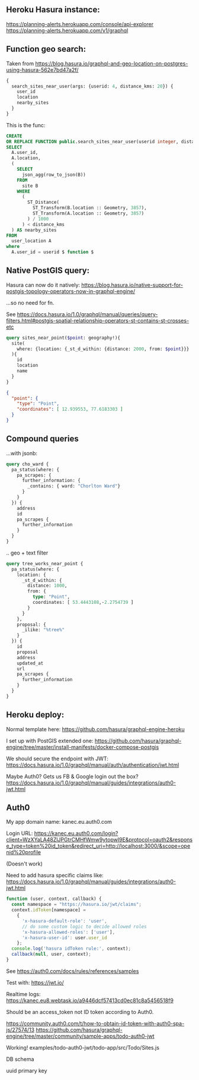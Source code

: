 ## Heroku Hasura instance:

https://planning-alerts.herokuapp.com/console/api-explorer
https://planning-alerts.herokuapp.com/v1/graphql

## Function geo search:

Taken from https://blog.hasura.io/graphql-and-geo-location-on-postgres-using-hasura-562e7bd47a2f/

```graphql
{
  search_sites_near_user(args: {userid: 4, distance_kms: 20}) {
    user_id
    location
    nearby_sites
  }
}
```

This is the func:
```sql
CREATE
OR REPLACE FUNCTION public.search_sites_near_user(userid integer, distance_kms integer) RETURNS SETOF user_sites LANGUAGE sql STABLE AS $ function $
SELECT
  A.user_id,
  A.location,
  (
    SELECT
      json_agg(row_to_json(B))
    FROM
      site B
    WHERE
      (
        ST_Distance(
          ST_Transform(B.location :: Geometry, 3857),
          ST_Transform(A.location :: Geometry, 3857)
        ) / 1000
      ) < distance_kms
  ) AS nearby_sites
FROM
  user_location A
where
  A.user_id = userid $ function $
```

## Native PostGIS query:

Hasura can now do it natively:
https://blog.hasura.io/native-support-for-postgis-topology-operators-now-in-graphql-engine/

...so no need for fn.

See https://docs.hasura.io/1.0/graphql/manual/queries/query-filters.html#postgis-spatial-relationship-operators-st-contains-st-crosses-etc

```graphql
query sites_near_point($point: geography!){
  site(
    where: {location: {_st_d_within: {distance: 2000, from: $point}}}
  ){
    id
    location
    name
  }
}
```
```json
{
  "point": {
    "type": "Point",
    "coordinates": [ 12.939553, 77.6183303 ]
  }
}
```

## Compound queries

...with jsonb:

```graphql
query cho_ward {
  pa_status(where: { 
    pa_scrapes: { 
      further_information: { 
        _contains: { ward: "Chorlton Ward"}
      }
    }
  }) {
    address
    id
    pa_scrapes {
      further_information
    }
  }
}
```

.. geo + text filter

```graphql
query tree_works_near_point {
  pa_status(where: {
    location: {
      _st_d_within: {
        distance: 1000, 
        from: {
          type: "Point",
          coordinates: [ 53.4443108,-2.2754739 ]
        }
      }
    },
    proposal: {
      _ilike: "%tree%"
    }
  }) {
    id
    proposal
    address
    updated_at
    url
    pa_scrapes {
      further_information
    }
  }
}
```

## Heroku deploy:

Normal template here:
https://github.com/hasura/graphql-engine-heroku

I set up with PostGIS extended one:
https://github.com/hasura/graphql-engine/tree/master/install-manifests/docker-compose-postgis

We should secure the endpoint with JWT:
https://docs.hasura.io/1.0/graphql/manual/auth/authentication/jwt.html

Maybe Auth0? Gets us FB & Google login out the box?
https://docs.hasura.io/1.0/graphql/manual/guides/integrations/auth0-jwt.html


## Auth0

My app domain name:
kanec.eu.auth0.com

Login URL:
https://kanec.eu.auth0.com/login?client=WzXYaLA48ZlJPGtrCMHfWmw9ytopwI9E&protocol=oauth2&response_type=token%20id_token&redirect_uri=http://localhost:3000/&scope=openid%20profile

(Doesn't work)

Need to add hasura specific claims like:
https://docs.hasura.io/1.0/graphql/manual/guides/integrations/auth0-jwt.html

```js
function (user, context, callback) {
  const namespace = "https://hasura.io/jwt/claims";
  context.idToken[namespace] =
    {
      'x-hasura-default-role': 'user',
      // do some custom logic to decide allowed roles
      'x-hasura-allowed-roles': ['user'],
      'x-hasura-user-id': user.user_id
    };
  console.log('hasura idToken rule:', context);
  callback(null, user, context);
}
```

See
https://auth0.com/docs/rules/references/samples

Test with:
https://jwt.io/

Realtime logs: https://kanec.eu8.webtask.io/a9446dcf57413cd0ec81c8a5456518f9


Should be an access_token not ID token according to Auth0.

https://community.auth0.com/t/how-to-obtain-id-token-with-auth0-spa-js/27574/13
https://github.com/hasura/graphql-engine/tree/master/community/sample-apps/todo-auth0-jwt


Working!
examples/todo-auth0-jwt/todo-app/src/Todo/Sites.js

DB schema


uuid primary key
